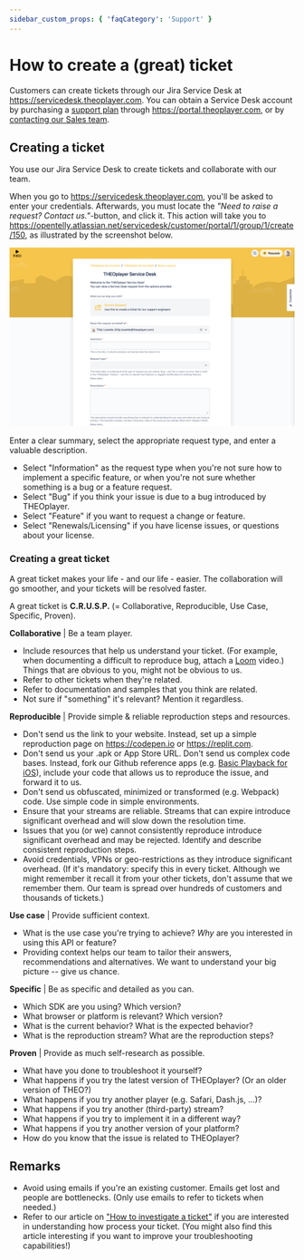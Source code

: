 ```yaml
---
sidebar_custom_props: { 'faqCategory': 'Support' }
---
```


# How to create a (great) ticket

Customers can create tickets through our Jira Service Desk at https://servicedesk.theoplayer.com.
You can obtain a Service Desk account by purchasing a [support plan](https://www.theoplayer.com/supportplans) through https://portal.theoplayer.com,
or by [contacting our Sales team](https://www.theoplayer.com/pricing).

## Creating a ticket

You use our Jira Service Desk to create tickets and collaborate with our team.

When you go to https://servicedesk.theoplayer.com, you'll be asked to enter your credentials.
Afterwards, you must locate the _"Need to raise a request? Contact us."_-button, and click it.
This action will take you to https://opentelly.atlassian.net/servicedesk/customer/portal/1/group/1/create/150,
as illustrated by the screenshot below.

![THEOplayer Jira Service Desk](../assets/img/jira-service-desk.png)

Enter a clear summary, select the appropriate request type, and enter a valuable description.

- Select "Information" as the request type when you're not sure how to implement a specific feature,
  or when you're not sure whether something is a bug or a feature request.
- Select "Bug" if you think your issue is due to a bug introduced by THEOplayer.
- Select "Feature" if you want to request a change or feature.
- Select "Renewals/Licensing" if you have license issues, or questions about your license.

### Creating a great ticket

A great ticket makes your life - and our life - easier.
The collaboration will go smoother, and your tickets will be resolved faster.

A great ticket is **C.R.U.S.P.** (= Collaborative, Reproducible, Use Case, Specific, Proven).

**Collaborative** | Be a team player.

- Include resources that help us understand your ticket. (For example, when documenting a difficult to reproduce bug, attach a [Loom](https://www.loom.com/) video.) Things that are obvious to you, might not be obvious to us.
- Refer to other tickets when they're related.
- Refer to documentation and samples that you think are related.
- Not sure if "something" it's relevant? Mention it regardless.

**Reproducible** | Provide simple & reliable reproduction steps and resources.

- Don't send us the link to your website. Instead, set up a simple reproduction page on https://codepen.io or https://replit.com.
- Don't send us your .apk or App Store URL. Don't send us complex code bases. Instead, fork our Github reference apps (e.g. [Basic Playback for iOS](https://github.com/THEOplayer/samples-ios-sdk/tree/master/Basic-Playback)),
  include your code that allows us to reproduce the issue, and forward it to us.
- Don't send us obfuscated, minimized or transformed (e.g. Webpack) code. Use simple code in simple environments.
- Ensure that your streams are reliable. Streams that can expire
  introduce significant overhead and will slow down the resolution time.
- Issues that you (or we) cannot consistently reproduce introduce significant overhead
  and may be rejected. Identify and describe consistent reproduction steps.
- Avoid credentials, VPNs or geo-restrictions as they introduce significant overhead.
  (If it's mandatory: specify this in every ticket. Although we might remember it recall it from your other tickets, don't assume that we remember them. Our team is spread over hundreds of customers and thousands of tickets.)

**Use case** | Provide sufficient context.

- What is the use case you're trying to achieve? _Why_ are you interested in using this API or feature?
- Providing context helps our team to tailor their answers, recommendations and alternatives.
  We want to understand your big picture -- give us chance.

**Specific** | Be as specific and detailed as you can.

- Which SDK are you using? Which version?
- What browser or platform is relevant? Which version?
- What is the current behavior? What is the expected behavior?
- What is the reproduction stream? What are the reproduction steps?

**Proven** | Provide as much self-research as possible.

- What have you done to troubleshoot it yourself?
- What happens if you try the latest version of THEOplayer? (Or an older version of THEO?)
- What happens if you try another player (e.g. Safari, Dash.js, ...)?
- What happens if you try another (third-party) stream?
- What happens if you try to implement it in a different way?
- What happens if you try another version of your platform?
- How do you know that the issue is related to THEOplayer?

## Remarks

- Avoid using emails if you're an existing customer. Emails get lost and people are bottlenecks. (Only use emails to refer to tickets when needed.)
- Refer to our article on ["How to investigate a ticket"](70-how-to-investigate-a-ticket.md) if you are interested in understanding how process your ticket.
  (You might also find this article interesting if you want to improve your troubleshooting capabilities!)
